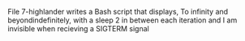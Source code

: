 File 7-highlander writes a Bash script that displays, To infinity and beyondindefinitely, with a sleep 2 in between each iteration and I am invisible when recieving a SIGTERM signal
